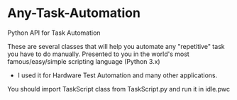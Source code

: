 # Any-Task-Automation
Python API for Task Automation

These are several classes that will help you automate any "repetitive" task you have to do manually.
Presented to you in the world's most famous/easy/simple scripting language (Python 3.x)
- I used it for Hardware Test Automation and many other applications.

You should import TaskScript class from TaskScript.py and run it in idle.pwc
